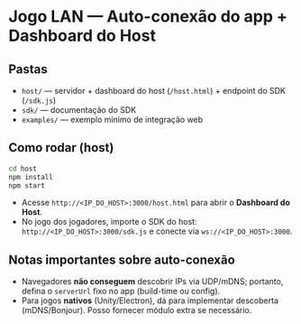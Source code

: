 # Jogo LAN — Auto-conexão do app + Dashboard do Host

## Pastas
- `host/` — servidor + dashboard do host (`/host.html`) + endpoint do SDK (`/sdk.js`)
- `sdk/` — documentação do SDK
- `examples/` — exemplo mínimo de integração web

## Como rodar (host)
```bash
cd host
npm install
npm start
```
- Acesse `http://<IP_DO_HOST>:3000/host.html` para abrir o **Dashboard do Host**.
- No jogo dos jogadores, importe o SDK do host: `http://<IP_DO_HOST>:3000/sdk.js` e conecte via `ws://<IP_DO_HOST>:3000`.

## Notas importantes sobre auto-conexão
- Navegadores **não conseguem** descobrir IPs via UDP/mDNS; portanto, defina o `serverUrl` fixo no app (build-time ou config).
- Para jogos **nativos** (Unity/Electron), dá para implementar descoberta (mDNS/Bonjour). Posso fornecer módulo extra se necessário.
